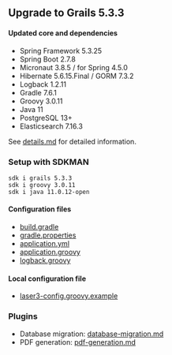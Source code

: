 
## Upgrade to Grails 5.3.3

#### Updated core and dependencies

- Spring Framework 5.3.25
- Spring Boot 2.7.8
- Micronaut 3.8.5 / for Spring 4.5.0
- Hibernate 5.6.15.Final / GORM 7.3.2
- Logback 1.2.11
- Gradle 7.6.1
- Groovy 3.0.11
- Java 11
- PostgreSQL 13+
- Elasticsearch 7.16.3

See [details.md](./details.md) for detailed information.

### Setup with SDKMAN

    sdk i grails 5.3.3
    sdk i groovy 3.0.11
    sdk i java 11.0.12-open

#### Configuration files

- [build.gradle](../build.gradle)
- [gradle.properties](../gradle.properties)
- [application.yml](../grails-app/conf/application.yml)
- [application.groovy](../grails-app/conf/application.groovy)
- [logback.groovy](../grails-app/conf/logback.groovy)

#### Local configuration file

- [laser3-config.groovy.example](../files/server/laser3-config.groovy.example)

### Plugins 

- Database migration: [database-migration.md](./database-migration.md)
- PDF generation: [pdf-generation.md](./pdf-generation.md)
